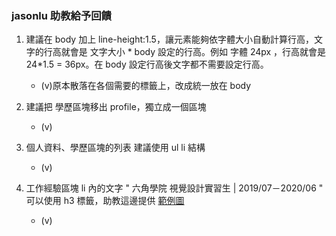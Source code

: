### jasonlu 助教給予回饋

1. 建議在 body 加上 line-height:1.5，讓元素能夠依字體大小自動計算行高，文字的行高就會是 文字大小 * body 設定的行高。例如 字體 24px ，行高就會是 24*1.5 = 36px。在 body 設定行高後文字都不需要設定行高。
    * (v)原本散落在各個需要的標籤上，改成統一放在 body

2. 建議把 學歷區塊移出 profile，獨立成一個區塊
    * (v)

3. 個人資料、學歷區塊的列表 建議使用 ul li 結構
    * (v)

4. 工作經驗區塊 li 內的文字 " 六角學院 視覺設計實習生 | 2019/07－2020/06 " 可以使用 h3 標籤，助教這邊提供 [範例圖]((https://i.imgur.com/EqaKy2j.png))
    * (v)
  
